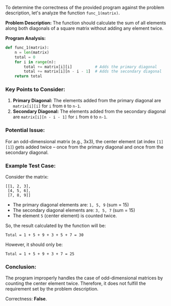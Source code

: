 To determine the correctness of the provided program against the problem description, let's analyze the function `func_1(matrix)`.

**Problem Description:** The function should calculate the sum of all elements along both diagonals of a square matrix without adding any element twice.

**Program Analysis:**
```python
def func_1(matrix):
    n = len(matrix)
    total = 0
    for i in range(n):
        total += matrix[i][i]          # Adds the primary diagonal
        total += matrix[i][n - i - 1]  # Adds the secondary diagonal
    return total
```

### Key Points to Consider:
1. **Primary Diagonal:** The elements added from the primary diagonal are `matrix[i][i]` for `i` from `0` to `n-1`.
2. **Secondary Diagonal:** The elements added from the secondary diagonal are `matrix[i][n - i - 1]` for `i` from `0` to `n-1`.

### Potential Issue:
For an odd-dimensional matrix (e.g., 3x3), the center element (at index `[1][1]`) gets added twice – once from the primary diagonal and once from the secondary diagonal.

### Example Test Case:
Consider the matrix:
```
[[1, 2, 3],
 [4, 5, 6],
 [7, 8, 9]]
```
- The primary diagonal elements are: `1, 5, 9` (sum = 15)
- The secondary diagonal elements are: `3, 5, 7` (sum = 15)
- The element `5` (center element) is counted twice.

So, the result calculated by the function will be:
```
Total = 1 + 5 + 9 + 3 + 5 + 7 = 30
```
However, it should only be:
```
Total = 1 + 5 + 9 + 3 + 7 = 25
```

### Conclusion:
The program improperly handles the case of odd-dimensional matrices by counting the center element twice. Therefore, it does not fulfill the requirement set by the problem description.

Correctness: **False**.